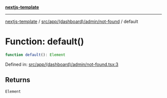 [**nextjs-template**](../../../../../../README.md)

---

[nextjs-template](../../../../../../README.md) / [src/app/(dashboard)/admin/not-found](../README.md) / default

# Function: default()

```ts
function default(): Element
```

Defined in: [src/app/(dashboard)/admin/not-found.tsx:3](<https://github.com/Its-Satyajit/nextjs-template/blob/main/src/app/(dashboard)/admin/not-found.tsx#L3>)

## Returns

`Element`
